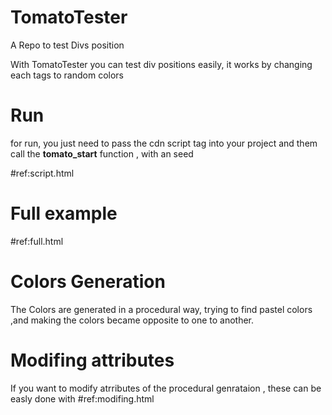 # TomatoTester
A Repo to test Divs position

With TomatoTester you can test div positions easily,
it works by changing each tags to random colors


# Run 
for run, you just need to pass the cdn script tag into your project 
and them call the **tomato_start** function , with an seed

#ref:script.html

# Full example

#ref:full.html

# Colors Generation
The Colors are generated in a procedural way, trying to find pastel colors ,and making the 
colors became opposite to one to another.

# Modifing attributes
If you want to modify atrributes of the procedural genrataion , these can be easly done 
with 
#ref:modifing.html